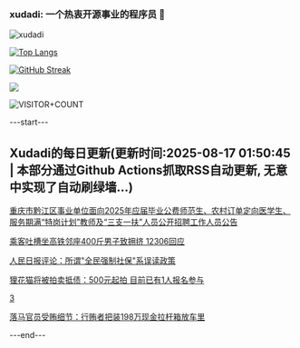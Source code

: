 ### xudadi: 一个热衷开源事业的程序员 👋

![xudadi](https://github-readme-stats-git-masterorgs-github-readme-stats-team.vercel.app/api?username=xudadi)

[![Top Langs](https://github-readme-stats.vercel.app/api/top-langs/?username=xudadi)](https://github.com/anuraghazra/github-readme-stats)

[![GitHub Streak](https://streak-stats.demolab.com?user=xudadi&locale=zh_Hans)](https://git.io/streak-stats)

![](https://raw.githubusercontent.com/xudadi/xudadi/main/assets/github-contribution-grid-snake.svg)

![VISITOR+COUNT](https://komarev.com/ghpvc/?username=xudadi&label=VISITOR+COUNT)


---start---

## Xudadi的每日更新(更新时间:2025-08-17 01:50:45 | 本部分通过Github Actions抓取RSS自动更新, 无意中实现了自动刷绿墙...)

[重庆市黔江区事业单位面向2025年应届毕业公费师范生、农村订单定向医学生、服务期满“特岗计划”教师及“三支一扶”人员公开招聘工作人员公告](https://www.gongkaoleida.com/article/2569747)

[乘客吐槽坐高铁邻座400斤男子致拥挤 12306回应](https://m.163.com/news/article/K73N17QN0530JPVV.html)

[人民日报评论：所谓"全民强制社保"系误读政策](https://m.163.com/news/article/K73S3MRH0001899O.html)

[狸花猫将被拍卖抵债：500元起拍 目前已有1人报名参与](https://m.163.com/news/article/K73C33V7053469KC.html)

[3](https://m.163.com/touch/news/sub/domestic)

[落马官员受贿细节：行贿者把装198万现金拉杆箱放车里](https://m.163.com/news/article/K73OD0TB051492T3.html)

---end---
